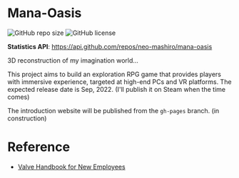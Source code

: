# Mana-Oasis

![GitHub repo size](https://img.shields.io/github/repo-size/neo-mashiro/Mana-Oasis?color=g&label=Total%20Size&style=plastic)
![GitHub license](https://img.shields.io/github/license/neo-mashiro/Mana-Oasis?label=License&style=plastic)

**Statistics API**: https://api.github.com/repos/neo-mashiro/mana-oasis

3D reconstruction of my imagination world...

This project aims to build an exploration RPG game that provides players with immersive experience, targeted at high-end PCs and VR platforms. The expected release date is Sep, 2022. (I'll publish it on Steam when the time comes)

The introduction website will be published from the `gh-pages` branch. (in construction)







# Reference

- [Valve Handbook for New Employees](http://media.steampowered.com/apps/valve/Valve_Handbook_LowRes.pdf)
